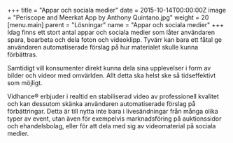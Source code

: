 +++
title = "Appar och sociala medier"
date = 2015-10-14T00:00:00Z
image = "Periscope and Meerkat App by Anthony Quintano.jpg"
weight = 20
[menu.main]
parent = "Lösningar"
name = "Appar och sociala medier"
+++
Idag finns ett stort antal appar och sociala medier som låter användaren spara, bearbeta och dela foton och videoklipp. Tyvärr kan bara ett fåtal ge användaren automatiserade förslag på hur materialet skulle kunna förbättras.

Samtidigt vill konsumenter direkt kunna dela sina upplevelser i form av bilder och videor med omvärlden. Allt detta ska helst ske så tidseffektivt som möjligt.
<!--more-->
Vidhance® erbjuder i realtid en stabiliserad video av professionell kvalitet och kan dessutom skänka användaren automatiserade förslag på förbättringar. Detta är till nytta inte bara i livesändningar från många olika typer av event, utan även för exempelvis marknadsföring på auktionssidor och ehandelsbolag, eller för att dela med sig av videomaterial på sociala medier.
